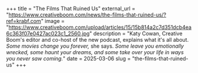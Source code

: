 +++
title = "The Films That Ruined Us"
external_url = "https://www.creativeboom.com/news/the-films-that-ruined-us/?ref=krabf.com"
image = "https://www.creativeboom.com/upload/articles/15/15b814a2c7d351dcb4ea6c363f07e0427ac023c1_2560.jpg"
description = "Katy Cowan, Creative Boom's editor and co-host of the new podcast, explains what it's all about. *Some movies change you forever,* she says. *Some leave you emotionally wrecked, some haunt your dreams, and some take over your life in ways you never saw coming.*"
date = 2025-03-06
slug = "the-films-that-ruined-us"
+++ 